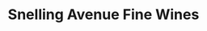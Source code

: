 ---
title: "Snelling Avenue Fine Wines"
url: /saint-paul/snelling-avenue-fine-wines/
shop: alcohol
---